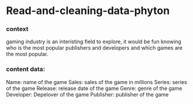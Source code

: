 # Read-and-cleaning-data-phyton
### context
gaming industry is an interisting field to explore, it would be fun knowing who is the most popular publishers and developers and which games are the most popular.
### content data:
Name: name of the game
Sales: sales of the game in millions
Series: series of the game
Release: release date of the game
Genre: genre of the game
Developer: Depelover of the game
Publisher: publisher of the game
